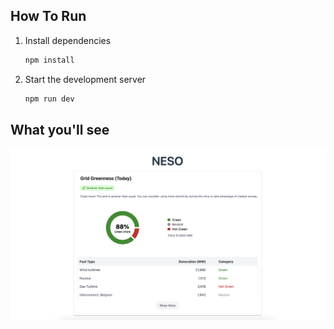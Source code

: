 ## How To Run
1. Install dependencies
   ```bash
   npm install
   ```
2. Start the development server
    ```bash
    npm run dev
    ```

## What you'll see
![webimage](./src/assets/rendesco_task_img.png)
